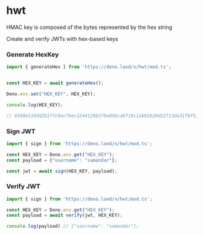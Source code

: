 # hwt

HMAC key is composed of the bytes represented by the hex string

Create and verify JWTs with hex-based keys


### Generate HexKey

```ts
import { generateHex } from 'https://deno.land/x/hwt/mod.ts';


const HEX_KEY = await generateHex();

Deno.env.set("HEX_KEY", HEX_KEY);

console.log(HEX_KEY); 

// 0160e110dd2b177c0ac7bec1244129b37be05bca8719c1ab92b28d22f13da31fbf51a402c38165c546cada57361cd9c141d1fb18dfa6400ee0339e9dc8bb4820a64fa64572f695dc87c0e4e9e1573fd4a57e220bcd6bd55db79c66b725aa0a19c15f6a79fc4dead74eaef5d6e021083a97cf293cb3bad4f7ee7b20c5c7e276cc


```

### Sign JWT

```ts
import { sign } from 'https://deno.land/x/hwt/mod.ts';

const HEX_KEY = Deno.env.get("HEX_KEY");
const payload = {"username": "samandar"};

const jwt = await sign(HEX_KEY, payload);

```


### Verify JWT

```ts
import { sign } from 'https://deno.land/x/hwt/mod.ts';

const HEX_KEY = Deno.env.get("HEX_KEY");
const payload = await verify(jwt, HEX_KEY); 

console.log(payload) // {"username": "samandar"};

```
